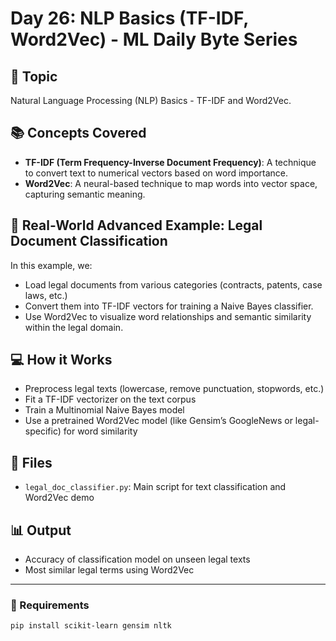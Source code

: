 # Day 26: NLP Basics (TF-IDF, Word2Vec) - ML Daily Byte Series

## 🚀 Topic
Natural Language Processing (NLP) Basics - TF-IDF and Word2Vec.

## 📚 Concepts Covered
- **TF-IDF (Term Frequency-Inverse Document Frequency)**: A technique to convert text to numerical vectors based on word importance.
- **Word2Vec**: A neural-based technique to map words into vector space, capturing semantic meaning.

## 🧠 Real-World Advanced Example: Legal Document Classification
In this example, we:
- Load legal documents from various categories (contracts, patents, case laws, etc.)
- Convert them into TF-IDF vectors for training a Naive Bayes classifier.
- Use Word2Vec to visualize word relationships and semantic similarity within the legal domain.

## 💻 How it Works
- Preprocess legal texts (lowercase, remove punctuation, stopwords, etc.)
- Fit a TF-IDF vectorizer on the text corpus
- Train a Multinomial Naive Bayes model
- Use a pretrained Word2Vec model (like Gensim’s GoogleNews or legal-specific) for word similarity

## 📁 Files
- `legal_doc_classifier.py`: Main script for text classification and Word2Vec demo

## 📊 Output
- Accuracy of classification model on unseen legal texts
- Most similar legal terms using Word2Vec

---

### 🔧 Requirements
```bash
pip install scikit-learn gensim nltk
